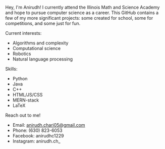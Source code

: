 Hey, I'm Anirudh! I currently attend the Illinois Math and Science Academy and hope to pursue computer science as a career. This GitHub contains a few of my more significant projects: some created for school, some for competitions, and some just for fun. 

Current interests:
  - Algorithms and complexity
  - Computational science
  - Robotics
  - Natural language processing

Skills:
  - Python
  - Java
  - C++
  - HTML/JS/CSS
  - MERN-stack
  - LaTeX

Reach out to me!
  - Email: anirudh.chari05@gmail.com
  - Phone: (630) 823-6053
  - Facebook: anirudhc1229
  - Instagram: anirudh.ch_
